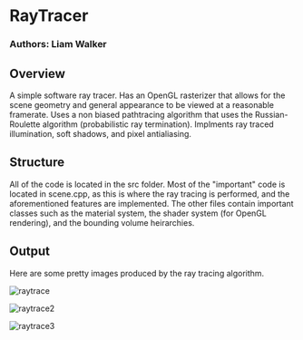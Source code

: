 # RayTracer

### Authors: Liam Walker

## Overview 

A simple software ray tracer. Has an OpenGL rasterizer that allows for the scene geometry and general appearance to be viewed at a reasonable framerate. Uses a non biased pathtracing algorithm that uses the Russian-Roulette algorithm (probabilistic ray termination). Implments ray traced illumination, soft shadows, and pixel antialiasing. 

## Structure

All of the code is located in the src folder. Most of the "important" code is located in scene.cpp, as this is where the ray tracing is performed, and the aforementioned features are implemented. The other files contain important classes such as the material system, the shader system (for OpenGL rendering), and the bounding volume heirarchies. 

## Output

Here are some pretty images produced by the ray tracing algorithm. 

![raytrace](https://user-images.githubusercontent.com/37026953/119881721-9e7d1b80-befb-11eb-9ad2-1dfed8b30285.PNG)

![raytrace2](https://user-images.githubusercontent.com/37026953/119883719-d8e7b800-befd-11eb-933a-b32b520801f8.PNG)

![raytrace3](https://user-images.githubusercontent.com/37026953/119884046-38de5e80-befe-11eb-9380-82ff5dfee32d.PNG)



